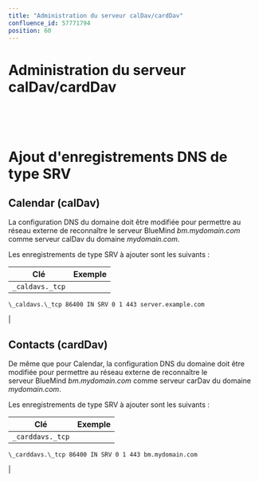 ```yaml
---
title: "Administration du serveur calDav/cardDav"
confluence_id: 57771794
position: 60
---
```

# Administration du serveur calDav/cardDav


 

 


# Ajout d'enregistrements DNS de type SRV

## Calendar (calDav)

La configuration DNS du domaine doit être modifiée pour permettre au réseau externe de reconnaître le serveur BlueMind *bm.mydomain.com* comme serveur calDav du domaine *mydomain.com*.

Les enregistrements de type SRV à ajouter sont les suivants :


| Clé | Exemple |
| --- | --- |
| `_caldavs._tcp` | 

```
\_caldavs.\_tcp 86400 IN SRV 0 1 443 server.example.com
```

 |


## Contacts (cardDav)

De même que pour Calendar, la configuration DNS du domaine doit être modifiée pour permettre au réseau externe de reconnaître le serveur BlueMind *bm.mydomain.com* comme serveur carDav du domaine *mydomain.com*.

Les enregistrements de type SRV à ajouter sont les suivants :


| Clé | Exemple |
| --- | --- |
| `_carddavs._tcp` | 

```
\_carddavs.\_tcp 86400 IN SRV 0 1 443 bm.mydomain.com
```

 |


 

 


 

 

 

 

 

 

 

 

 

 

